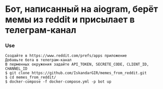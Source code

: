 # Бот, написанный на aiogram, берёт мемы из reddit и присылает в телеграм-канал
### Use
```
Создайте в https://www.reddit.com/prefs/apps приложение
Добавьте бота в телеграм-канал
В перменных окружения задайте API_TOKEN, SECRETE_CODE, CLIENT_ID, CHANNEL_ID
$ git clone https://github.com/IskandarGIR/memes_from_reddit.git
$ cd memes_from_reddit/
$ docker-compose -f docker-compose.yml -p bot up
```